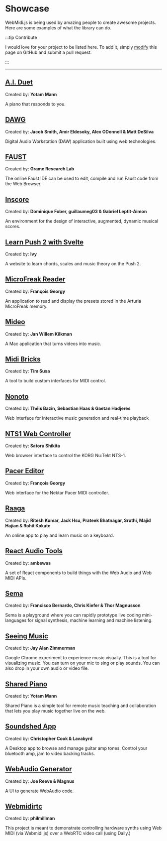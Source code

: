 # Showcase

WebMidi.js is being used by amazing people to create awesome projects. Here are some examples of 
what the library can do.

:::tip Contribute

I would love for your project to be listed here. To add it, simply
[modify](https://github.com/djipco/webmidi/edit/develop/website/src/pages/showcase/index.md) this
page on GitHub and submit a pull request.

:::

---
## [A.I. Duet](https://experiments.withgoogle.com/ai-duet)
Created by: **Yotam Mann**

A piano that responds to you.


## [DAWG](https://dawg.dev/)
Created by: **Jacob Smith, Amir Eldesoky, Alex ODonnell & Matt DeSilva**

Digital Audio Workstation (DAW) application built using web technologies.


## [FAUST](https://faust.grame.fr/)
Created by: **Grame Research Lab**

The online Faust IDE can be used to edit, compile and run Faust code from the Web Browser.


## [Inscore](https://inscore.grame.fr/)
Created by: **Dominique Fober, guillaumeg03 & Gabriel Leptit-Aimon**

An environment for the design of interactive, augmented, dynamic musical scores.


## [Learn Push 2 with Svelte](https://github.com/greyivy/learn-push2-with-svelte)
Created by: **Ivy**

A website to learn chords, scales and music theory on the Push 2.


## [MicroFreak Reader](https://studiocode.dev/doc/microfreak-reader/)
Created by: **François Georgy**

An application to read and display the presets stored in the Arturia MicroFreak memory.


## [Mideo](https://github.com/jwktje/mideo)
Created by: **Jan Willem Kilkman**

A Mac application that turns videos into music.


## [Midi Bricks](https://midi-bricks.timsusa.vercel.app/) 
Created by: **Tim Susa**

A tool to build custom interfaces for MIDI control.


## [Nonoto](https://github.com/SonyCSLParis/NONOTO)
Created by: **Théis Bazin, Sebastian Haas & Gaetan Hadjeres**

Web interface for interactive music generation and real-time playback


## [NTS1 Web Controller](https://directions4.github.io/nts1-web-controller/)
Created by: **Satoru Shikita**

Web browser interface to control the KORG Nu:Tekt NTS-1.


## [Pacer Editor](https://studiocode.dev/pacer-editor/#/)
Created by: **François Georgy**

Web interface for the Nektar Pacer MIDI controller.


## [Raaga](https://raaga.riteshkr.com/)
Created by: **Ritesh Kumar, Jack Hsu, Prateek Bhatnagar, Sruthi, Majid Hajian & Rohit Kokate**

An online app to play and learn music on a keyboard.


## [React Audio Tools](http://react-audio-tools.surge.sh/)
Created by: **ambewas**

A set of React components to build things with the Web Audio and Web MIDI APIs.


## [Sema](https://sema.codes/)
Created by: **Francisco Bernardo, Chris Kiefer & Thor Magnusson**

Sema is a playground where you can rapidly prototype live coding mini-languages for signal
synthesis, machine learning and machine listening.


## [Seeing Music](https://experiments.withgoogle.com/seeing-music)
Created by: **Jay Alan Zimmerman**

Google Chrome experiment to experience music visually. This is a tool for visualizing music. You can turn on your mic to sing or play sounds. You can also drop in your own audio or video file.


## [Shared Piano](https://musiclab.chromeexperiments.com/Shared-Piano/)
Created by: **Yotam Mann**

Shared Piano is a simple tool for remote music teaching and collaboration that lets you play music 
together live on the web.


## [Soundshed App](https://soundshed.com/)
Created by: **Christopher Cook & Lavabyrd**

A Desktop app to browse and manage guitar amp tones. Control your bluetooth amp, jam to video backing tracks.


## [WebAudio Generator](https://webaudio.simmsreeve.com/)
Created by: **Joe Reeve & Magnus**

A UI to generate WebAudio code.


## [Webmidirtc](https://github.com/philmillman/webmidirtc)
Created by: **philmillman**

This project is meant to demonstrate controlling hardware synths using Web MIDI (via Webmidi.js) over a WebRTC video call (using Daily.)































